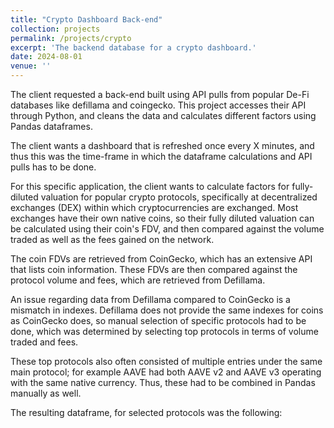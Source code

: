 ```yaml
---
title: "Crypto Dashboard Back-end"
collection: projects
permalink: /projects/crypto
excerpt: 'The backend database for a crypto dashboard.'
date: 2024-08-01
venue: ''
---
```


The client requested a back-end built using API pulls from popular De-Fi databases like defillama and coingecko. This project accesses their API through Python, and cleans the data and calculates different factors using Pandas dataframes.

The client wants a dashboard that is refreshed once every X minutes, and thus this was the time-frame in which the dataframe calculations and API pulls has to be done.

For this specific application, the client wants to calculate factors for fully-diluted valuation for popular crypto protocols, specifically at decentralized exchanges (DEX) within which cryptocurrencies are exchanged. Most exchanges have their own native coins, so their fully diluted valuation can be calculated using their coin's FDV, and then compared against the volume traded as well as the fees gained on the network.

The coin FDVs are retrieved from CoinGecko, which has an extensive API that lists coin information. These FDVs are then compared against the protocol volume and fees, which are retrieved from Defillama. 

An issue regarding data from Defillama compared to CoinGecko is a mismatch in indexes. Defillama does not provide the same indexes for coins as CoinGecko does, so manual selection of specific protocols had to be done, which was determined by selecting top protocols in terms of volume traded and fees.

These top protocols also often consisted of multiple entries under the same main protocol; for example AAVE had both AAVE v2 and AAVE v3 operating with the same native currency. Thus, these had to be combined in Pandas manually as well.

The resulting dataframe, for selected protocols was the following:
